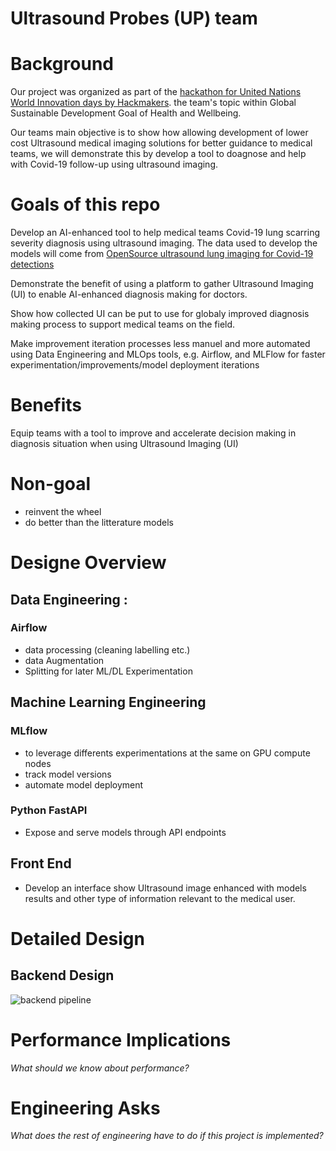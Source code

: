 # Ultrasound Probes (UP) team

# Background

Our project was organized as part of the [hackathon for United Nations World Innovation days by Hackmakers](https://hackmakers.com/). the team's topic within Global Sustainable Development Goal of Health and Wellbeing.

Our teams main objective is to show how allowing development of lower cost Ultrasound medical imaging solutions for better guidance to medical teams, we will demonstrate this by develop a tool to doagnose and help with Covid-19 follow-up using ultrasound imaging.  

# Goals of this repo

Develop an AI-enhanced tool to help medical teams Covid-19 lung scarring severity diagnosis using ultrasound imaging. 
The data used to develop the models will come from [OpenSource ultrasound lung imaging for Covid-19 detections](https://github.com/jannisborn/covid19_ultrasound)

Demonstrate the benefit of using a platform to gather Ultrasound Imaging (UI) to enable AI-enhanced diagnosis making for doctors.

Show how collected UI can be put to use for globaly improved diagnosis making process to support medical teams on the field.

Make improvement iteration processes less manuel and more automated using Data Engineering and MLOps tools, e.g. Airflow, and MLFlow for faster experimentation/improvements/model deployment iterations 

# Benefits 

Equip teams with a tool to improve and accelerate decision making in diagnosis situation when using Ultrasound Imaging (UI)

# Non-goal

- reinvent the wheel
- do better than the litterature models

# Designe Overview

## Data Engineering :
### Airflow 
- data processing (cleaning labelling etc.)
- data Augmentation
- Splitting for later ML/DL Experimentation
## Machine Learning Engineering

### MLflow
- to leverage differents experimentations at the same on GPU compute nodes
- track model versions
- automate model deployment
### Python FastAPI
- Expose and serve models through API endpoints 

## Front End

- Develop an interface show Ultrasound image enhanced with models results and other type of information relevant to the medical user.

# Detailed Design

## Backend Design
![backend pipeline](images/pipeline2.png)

# Performance Implications

_What should we know about performance?_

# Engineering Asks

_What does the rest of engineering have to do if this project is implemented?_
